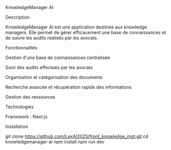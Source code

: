 KnowledgeManager AI

Description

KnowledgeManager AI est une application destinée aux knowledge managers. Elle permet de gérer efficacement une base de connaissances et de suivre les audits réalisés par les avocats.

Fonctionnalités

Gestion d'une base de connaissances centralisée

Suivi des audits effectués par les avocats

Organisation et catégorisation des documents

Recherche avancée et récupération rapide des informations

Gestion des ressources

Technologies

Framework : Next.js

Installation

git clone https://github.com/LexAI2025/front_knowledge_mgt.git
cd knowledgemanager-ai
npm install
npm run dev

